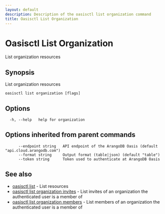 ```yaml
---
layout: default
description: Description of the oasisctl list organization command
title: Oasisctl List Organization
---
```

# Oasisctl List Organization

List organization resources

## Synopsis

List organization resources

```
oasisctl list organization [flags]
```

## Options

```
  -h, --help   help for organization
```

## Options inherited from parent commands

```
      --endpoint string   API endpoint of the ArangoDB Oasis (default "api.cloud.arangodb.com")
      --format string     Output format (table|json) (default "table")
      --token string      Token used to authenticate at ArangoDB Oasis
```

## See also

* [oasisctl list](oasisctl_list.md)	 - List resources
* [oasisctl list organization invites](oasisctl_list_organization_invites.md)	 - List invites of an organization the authenticated user is a member of
* [oasisctl list organization members](oasisctl_list_organization_members.md)	 - List members of an organization the authenticated user is a member of

